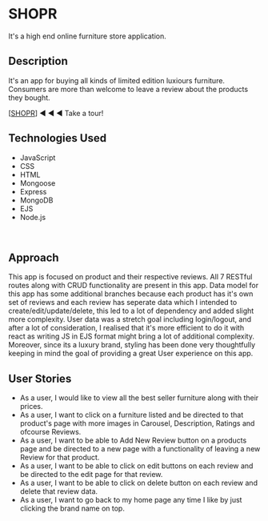 <H1>SHOPR </H1>
It's a high end online furniture store application. 
<br />

<h2>Description</h2>
It's an app for buying all kinds of limited edition luxiours furniture. Consumers are more than welcome to leave a review about the products they bought.


[[SHOPR]([url](https://shopr-name-ef2a29e1cae1.herokuapp.com/products))]  ◀️ ◀️ ◀️ Take a tour! 
<br />


<h2>Technologies Used</h2>
<ul>
<li> JavaScript</li>
<li>CSS</li>
<LI>HTML</LI>
<LI>Mongoose</LI>
<li>Express</li>
<li>MongoDB</li>
<li>EJS</li>
<li>Node.js</li>
 </ul>
<br/>


<h2>Approach</h2>
This app is focused on product and their respective reviews. All 7 RESTful routes along with CRUD functionality are present in this app. Data model for this app has some additional branches because each product has it's own set of reviews and each review has seperate data which I intended to create/edit/update/delete, this led to a lot of dependency and added slight more complexity. User data was a stretch goal including login/logout, and after a lot of consideration, I realised that it's more efficient to do it with react as writing JS in EJS format might bring a lot of additional complexity. Moreover, since its a luxury brand, styling has been done very thoughtfully keeping in mind the goal of providing a great User experience on this app. 
<br/>

<h2>User Stories</h2>
<ul>
<li>As a user, I would like to view all the best seller furniture along with their prices.</li>
<li>As a user, I want to click on a furniture listed and be directed to that product's page with more images in Carousel, Description, Ratings and ofcourse Reviews.</li>
<li> As a user, I want to be able to Add New Review button on a products page and be directed to a new page with a functionality of leaving a new Review for that product.</li>
<li>As a user, I want to be able to click on edit buttons on each review and be directed to the edit page for that review. </li>
<li>As a user, I want to be able to click on delete button on each review and delete that review data. </li>
<li>As a user, I want to go back to my home page any time I like by just clicking the brand name on top.</li>
</ul>



